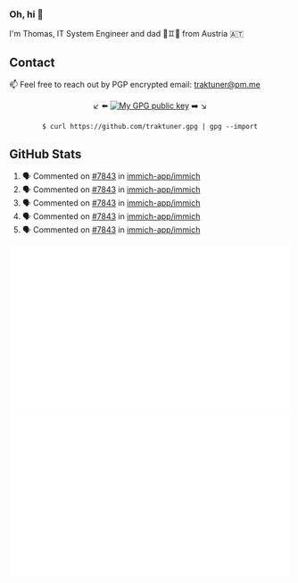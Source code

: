 ### Oh, hi 👋

I'm Thomas, IT System Engineer and dad 👶♊️👶 from Austria 🇦🇹

<!--
**traktuner/traktuner** is a ✨ _special_ ✨ repository because its `README.md` (this file) appears on your GitHub profile.

Here are some ideas to get you started:

- 🔭 I’m currently working on ...
- 🌱 I’m currently learning ...
- 👯 I’m looking to collaborate on ...
- 🤔 I’m looking for help with ...
- 💬 Ask me about ...
- 📫 How to reach me: ...
- 😄 Pronouns: ...
- ⚡ Fun fact: ...
-->

## Contact
📫 Feel free to reach out by PGP encrypted email:
traktuner@pm.me

<div align="center" markdown="1">

↙️ ⬅️ [![My GPG public key](https://img.shields.io/badge/PGP%20public%20key-6D4AFF?style=for-the-badge)](https://github.com/traktuner.gpg) ➡️ ↘️

```shell
$ curl https://github.com/traktuner.gpg | gpg --import
```

</div>

## GitHub Stats
<!--START_SECTION:activity-->
1. 🗣 Commented on [#7843](https://github.com/immich-app/immich/issues/7843#issuecomment-1988931436) in [immich-app/immich](https://github.com/immich-app/immich)
2. 🗣 Commented on [#7843](https://github.com/immich-app/immich/issues/7843#issuecomment-1988437666) in [immich-app/immich](https://github.com/immich-app/immich)
3. 🗣 Commented on [#7843](https://github.com/immich-app/immich/issues/7843#issuecomment-1988422742) in [immich-app/immich](https://github.com/immich-app/immich)
4. 🗣 Commented on [#7843](https://github.com/immich-app/immich/issues/7843#issuecomment-1988303479) in [immich-app/immich](https://github.com/immich-app/immich)
5. 🗣 Commented on [#7843](https://github.com/immich-app/immich/issues/7843#issuecomment-1988276319) in [immich-app/immich](https://github.com/immich-app/immich)
<!--END_SECTION:activity-->

![](https://github.com/traktuner/traktuner/blob/master/generated/overview.svg)
![](https://github.com/traktuner/traktuner/blob/master/generated/languages.svg)
